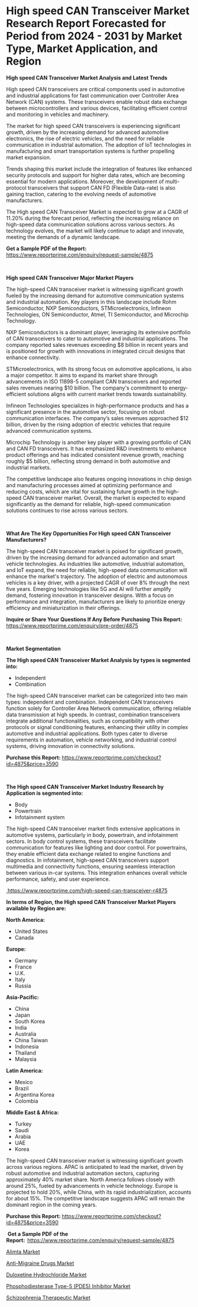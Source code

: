 <p><h1>High speed CAN Transceiver Market Research Report Forecasted for Period from 2024 -  2031 by Market Type, Market Application, and Region</h1></p><p><strong>High speed CAN Transceiver Market Analysis and Latest Trends</strong></p>
<p><p>High speed CAN transceivers are critical components used in automotive and industrial applications for fast communication over Controller Area Network (CAN) systems. These transceivers enable robust data exchange between microcontrollers and various devices, facilitating efficient control and monitoring in vehicles and machinery.</p><p>The market for high speed CAN transceivers is experiencing significant growth, driven by the increasing demand for advanced automotive electronics, the rise of electric vehicles, and the need for reliable communication in industrial automation. The adoption of IoT technologies in manufacturing and smart transportation systems is further propelling market expansion. </p><p>Trends shaping this market include the integration of features like enhanced security protocols and support for higher data rates, which are becoming essential for modern applications. Moreover, the development of multi-protocol transceivers that support CAN FD (Flexible Data-rate) is also gaining traction, catering to the evolving needs of automotive manufacturers.</p><p>The High speed CAN Transceiver Market is expected to grow at a CAGR of 11.20% during the forecast period, reflecting the increasing reliance on high-speed data communication solutions across various sectors. As technology evolves, the market will likely continue to adapt and innovate, meeting the demands of a dynamic landscape.</p></p>
<p><strong>Get a Sample PDF of the Report:&nbsp;</strong> <a href="https://www.reportprime.com/enquiry/request-sample/4875?utm_campaign=1803&utm_medium=2&utm_source=Github&utm_content=ia&utm_term=28102024&utm_id=high-speed-can-transceiver">https://www.reportprime.com/enquiry/request-sample/4875</a></p>
<p>&nbsp;</p>
<p><strong>High speed CAN Transceiver Major Market Players</strong></p>
<p><p>The high-speed CAN transceiver market is witnessing significant growth fueled by the increasing demand for automotive communication systems and industrial automation. Key players in this landscape include Rohm Semiconductor, NXP Semiconductors, STMicroelectronics, Infineon Technologies, ON Semiconductor, Atmel, TI Semiconductor, and Microchip Technology.</p><p>NXP Semiconductors is a dominant player, leveraging its extensive portfolio of CAN transceivers to cater to automotive and industrial applications. The company reported sales revenues exceeding $8 billion in recent years and is positioned for growth with innovations in integrated circuit designs that enhance connectivity.</p><p>STMicroelectronics, with its strong focus on automotive applications, is also a major competitor. It aims to expand its market share through advancements in ISO 11898-5 compliant CAN transceivers and reported sales revenues nearing $10 billion. The company's commitment to energy-efficient solutions aligns with current market trends towards sustainability.</p><p>Infineon Technologies specializes in high-performance products and has a significant presence in the automotive sector, focusing on robust communication interfaces. The company’s sales revenues approached $12 billion, driven by the rising adoption of electric vehicles that require advanced communication systems.</p><p>Microchip Technology is another key player with a growing portfolio of CAN and CAN FD transceivers. It has emphasized R&D investments to enhance product offerings and has indicated consistent revenue growth, reaching roughly $5 billion, reflecting strong demand in both automotive and industrial markets.</p><p>The competitive landscape also features ongoing innovations in chip design and manufacturing processes aimed at optimizing performance and reducing costs, which are vital for sustaining future growth in the high-speed CAN transceiver market. Overall, the market is expected to expand significantly as the demand for reliable, high-speed communication solutions continues to rise across various sectors.</p></p>
<p>&nbsp;</p>
<p><strong>What Are The Key Opportunities For High speed CAN Transceiver Manufacturers?</strong></p>
<p><p>The high-speed CAN transceiver market is poised for significant growth, driven by the increasing demand for advanced automation and smart vehicle technologies. As industries like automotive, industrial automation, and IoT expand, the need for reliable, high-speed data communication will enhance the market's trajectory. The adoption of electric and autonomous vehicles is a key driver, with a projected CAGR of over 8% through the next five years. Emerging technologies like 5G and AI will further amplify demand, fostering innovation in transceiver designs. With a focus on performance and integration, manufacturers are likely to prioritize energy efficiency and miniaturization in their offerings.</p></p>
<p><strong>Inquire or Share Your Questions If Any Before Purchasing This Report:</strong> <a href="https://www.reportprime.com/enquiry/pre-order/4875?utm_campaign=1803&utm_medium=2&utm_source=Github&utm_content=ia&utm_term=28102024&utm_id=high-speed-can-transceiver">https://www.reportprime.com/enquiry/pre-order/4875</a></p>
<p>&nbsp;</p>
<p><strong>Market Segmentation</strong></p>
<p><strong>The High speed CAN Transceiver Market Analysis by types is segmented into:</strong></p>
<p><ul><li>Independent</li><li>Combination</li></ul></p>
<p><p>The high-speed CAN transceiver market can be categorized into two main types: independent and combination. Independent CAN transceivers function solely for Controller Area Network communication, offering reliable data transmission at high speeds. In contrast, combination transceivers integrate additional functionalities, such as compatibility with other protocols or signal conditioning features, enhancing their utility in complex automotive and industrial applications. Both types cater to diverse requirements in automation, vehicle networking, and industrial control systems, driving innovation in connectivity solutions.</p></p>
<p><strong>Purchase this Report:&nbsp;</strong><a href="https://www.reportprime.com/checkout?id=4875&price=3590&utm_campaign=1803&utm_medium=2&utm_source=Github&utm_content=ia&utm_term=28102024&utm_id=high-speed-can-transceiver">https://www.reportprime.com/checkout?id=4875&price=3590</a></p>
<p>&nbsp;</p>
<p><strong>The High speed CAN Transceiver Market Industry Research by Application is segmented into:</strong></p>
<p><ul><li>Body</li><li>Powertrain</li><li>Infotainment system</li></ul></p>
<p><p>The high-speed CAN transceiver market finds extensive applications in automotive systems, particularly in body, powertrain, and infotainment sectors. In body control systems, these transceivers facilitate communication for features like lighting and door control. For powertrains, they enable efficient data exchange related to engine functions and diagnostics. In infotainment, high-speed CAN transceivers support multimedia and connectivity functions, ensuring seamless interaction between various in-car systems. This integration enhances overall vehicle performance, safety, and user experience.</p></p>
<p><a href="https://www.reportprime.com/high-speed-can-transceiver-r4875?utm_campaign=1803&utm_medium=2&utm_source=Github&utm_content=ia&utm_term=28102024&utm_id=high-speed-can-transceiver">&nbsp;https://www.reportprime.com/high-speed-can-transceiver-r4875</a></p>
<p><strong>In terms of Region, the High speed CAN Transceiver Market Players available by Region are:</strong></p>
<p>
    <p> <strong> North America: </strong>
        <ul>
            <li>United States</li>
            <li>Canada</li>
        </ul>
        </p> 
    <p> <strong> Europe: </strong>
        <ul>
            <li>Germany</li>
            <li>France</li>
            <li>U.K.</li>
            <li>Italy</li>
            <li>Russia</li>
        </ul>
        </p> 
    <p> <strong> Asia-Pacific: </strong>
        <ul>
            <li>China</li>
            <li>Japan</li>
            <li>South Korea</li>
            <li>India</li>
            <li>Australia</li>
            <li>China Taiwan</li>
            <li>Indonesia</li>
            <li>Thailand</li>
            <li>Malaysia</li>
        </ul>
        </p> 
    <p> <strong> Latin America: </strong>
        <ul>
            <li>Mexico</li>
            <li>Brazil</li>
            <li>Argentina Korea</li>
            <li>Colombia</li>
        </ul>
        </p> 
    <p> <strong> Middle East & Africa: </strong>
        <ul>
            <li>Turkey</li>
            <li>Saudi</li>
            <li>Arabia</li>
            <li>UAE</li>
            <li>Korea</li>
        </ul>
    </p>
    </p>
<p><p>The high-speed CAN transceiver market is witnessing significant growth across various regions. APAC is anticipated to lead the market, driven by robust automotive and industrial automation sectors, capturing approximately 40% market share. North America follows closely with around 25%, fueled by advancements in vehicle technology. Europe is projected to hold 20%, while China, with its rapid industrialization, accounts for about 15%. The competitive landscape suggests APAC will remain the dominant region in the coming years.</p></p>
<p><strong>Purchase this Report: </strong><a href="https://www.reportprime.com/checkout?id=4875&price=3590&utm_campaign=1803&utm_medium=2&utm_source=Github&utm_content=ia&utm_term=28102024&utm_id=high-speed-can-transceiver">https://www.reportprime.com/checkout?id=4875&price=3590</a></p>
<p>&nbsp;<strong>Get a Sample PDF of the Report:&nbsp;&nbsp;</strong><a href="https://www.reportprime.com/enquiry/request-sample/4875?utm_campaign=1803&utm_medium=2&utm_source=Github&utm_content=ia&utm_term=28102024&utm_id=high-speed-can-transceiver">https://www.reportprime.com/enquiry/request-sample/4875</a></p>
<p><strong></strong></p>
<p><p><a href="https://www.linkedin.com/pulse/global-alimta-industry-analysis-share-growth-trends-forecast-tzxpe?utm_campaign=1803&utm_medium=2&utm_source=Github&utm_content=ia&utm_term=28102024&utm_id=high-speed-can-transceiver">Alimta Market</a></p><p><a href="https://www.linkedin.com/pulse/anti-migraine-drugs-market-opportunities-emerging-global-te0af?utm_campaign=1803&utm_medium=2&utm_source=Github&utm_content=ia&utm_term=28102024&utm_id=high-speed-can-transceiver">Anti-Migraine Drugs Market</a></p><p><a href="https://www.linkedin.com/pulse/duloxetine-hydrochloride-market-industry-landscape-growth-yaute?utm_campaign=1803&utm_medium=2&utm_source=Github&utm_content=ia&utm_term=28102024&utm_id=high-speed-can-transceiver">Duloxetine Hydrochloride Market</a></p><p><a href="https://www.linkedin.com/pulse/phosphodiesterase-type-5-pde5-inhibitor-market-report-product-azqqf?utm_campaign=1803&utm_medium=2&utm_source=Github&utm_content=ia&utm_term=28102024&utm_id=high-speed-can-transceiver">Phosphodiesterase Type-5 (PDE5) Inhibitor Market</a></p><p><a href="https://www.linkedin.com/pulse/unlocking-growth-potential-strategic-analysis-schizophrenia-lweee?utm_campaign=1803&utm_medium=2&utm_source=Github&utm_content=ia&utm_term=28102024&utm_id=high-speed-can-transceiver">Schizophrenia Therapeutic Market</a></p></p>